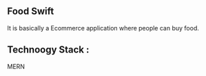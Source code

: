 Food Swift
-----------
It is basically a Ecommerce application where people can buy food.

Technoogy Stack :
-----------------
MERN
